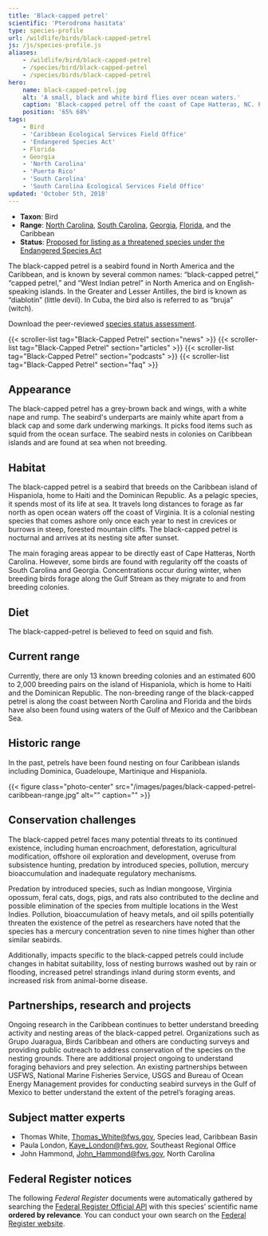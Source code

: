 ```yaml
---
title: 'Black-capped petrel'
scientific: 'Pterodroma hasitata'
type: species-profile
url: /wildlife/birds/black-capped-petrel
js: /js/species-profile.js
aliases:
    - /wildlife/bird/black-capped-petrel
    - /species/bird/black-capped-petrel
    - /species/birds/black-capped-petrel
hero:
    name: black-capped-petrel.jpg
    alt: 'A small, black and white bird flies over ocean waters.'
    caption: 'Black-capped petrel off the coast of Cape Hatteras, NC. Photo © Brian Patteson, used with permission.'
    position: '65% 68%'
tags:
    - Bird
    - 'Caribbean Ecological Services Field Office'
    - 'Endangered Species Act'
    - Florida
    - Georgia
    - 'North Carolina'
    - 'Puerto Rico'
    - 'South Carolina'
    - 'South Carolina Ecological Services Field Office'
updated: 'October 5th, 2018'
---
```


- **Taxon**: Bird
- **Range**: [North Carolina](/north-carolina), [South Carolina](/south-carolina), [Georgia](/georgia), [Florida](/florida), and the Caribbean
- **Status**: [Proposed for listing as a threatened species under the Endangered Species Act](/news/2018/10/us-fish-and-wildlife-service-proposes-endangered-species-act-protection-for-little-devil-caribbean-seabird/)

The black-capped petrel is a seabird found in North America and the Caribbean, and is known by several common names: “black-capped petrel,” “capped petrel,” and “West Indian petrel” in North America and on English-speaking islands.  In the Greater and Lesser Antilles, the bird is known as “diablotín” (little devil).  In Cuba, the bird also is referred to as “bruja” (witch).

Download the peer-reviewed [species status assessment](https://ecos.fws.gov/ServCat/DownloadFile/156285).

{{< scroller-list tag="Black-Capped Petrel" section="news" >}}
{{< scroller-list tag="Black-Capped Petrel" section="articles" >}}
{{< scroller-list tag="Black-Capped Petrel" section="podcasts" >}}
{{< scroller-list tag="Black-Capped Petrel" section="faq" >}}

## Appearance

The black-capped petrel has a grey-brown back and wings, with a white nape and rump.  The seabird's underparts are mainly white apart from a black cap and some dark underwing markings.  It picks food items such as squid from the ocean surface.  The seabird nests in colonies on Caribbean islands and are found at sea when not breeding.

## Habitat

The black-capped petrel is a seabird that breeds on the Caribbean island of Hispaniola, home to Haiti and the Dominican Republic. As a pelagic species, it spends most of its life at sea. It travels long distances to forage as far north as open ocean waters off the coast of Virginia.  It is a colonial nesting species that  comes ashore only once each year to nest in crevices or burrows in steep, forested mountain cliffs. The black-capped petrel is nocturnal and arrives at its nesting site after sunset.

The main foraging areas appear to be directly east of Cape Hatteras, North Carolina. However, some birds are found with regularity off the coasts of South Carolina and Georgia. Concentrations occur during winter, when breeding birds forage along the Gulf Stream as they migrate to and from breeding colonies.

## Diet

The black-capped-petrel is believed to feed on squid and fish.

## Current range

Currently, there are only 13 known breeding colonies and an estimated 600 to 2,000 breeding pairs on the island of Hispaniola, which is home to Haiti and the Dominican Republic.  The non-breeding range of the black-capped petrel is along the coast between North Carolina and Florida and the birds have also been found using waters of the Gulf of Mexico and the Caribbean Sea.

## Historic range

In the past, petrels have been found nesting on four Caribbean islands including Dominica, Guadeloupe, Martinique and Hispaniola.

{{< figure class="photo-center" src="/images/pages/black-capped-petrel-caribbean-range.jpg" alt="" caption="" >}}

## Conservation challenges

The black-capped petrel faces many potential threats to its continued existence, including human encroachment, deforestation, agricultural modification, offshore oil exploration and development, overuse from subsistence hunting, predation by introduced species, pollution, mercury bioaccumulation and inadequate regulatory mechanisms.

Predation by introduced species, such as Indian mongoose, Virginia opossum, feral cats, dogs, pigs, and rats also contributed to the decline and possible elimination of the species from multiple locations in the West Indies.  Pollution, bioaccumulation of heavy metals, and oil spills potentially threaten the existence of the petrel as researchers have noted that the species has a mercury concentration seven to nine times higher than other similar seabirds.

Additionally, impacts specific to the black-capped petrels could include changes in habitat suitability, loss of nesting burrows washed out by rain or flooding, increased petrel strandings inland during storm events, and increased risk from animal-borne disease.

## Partnerships, research and projects

Ongoing research in the Caribbean continues to better understand breeding activity and nesting areas of the black-capped petrel.  Organizations such as Grupo Juaragua, Birds Caribbean and others are conducting surveys and providing public outreach to address conservation of the species on the nesting grounds.  There are additional project ongoing to understand foraging behaviors and prey selection.  An existing partnerships between USFWS, National Marine Fisheries Service, USGS and Bureau of Ocean Energy Management provides for conducting seabird surveys in the Gulf of Mexico to better understand the extent of the petrel’s foraging areas.

## Subject matter experts

- Thomas White, [Thomas_White@fws.gov](mailto:Thomas_White@fws.gov), Species lead, Caribbean Basin
- Paula London, [Kaye_London@fws.gov](mailto:Kaye_London@fws.gov), Southeast Regional Office
- John Hammond, [John_Hammond@fws.gov](mailto:John_Hammond@fws.gov), North Carolina

## Federal Register notices

The following *Federal Register* documents were automatically gathered by searching the [Federal Register Official API](https://www.federalregister.gov/blog/learn/developers) with this species’ scientific name **ordered by relevance**. You can conduct your own search on the [Federal Register website](https://www.federalregister.gov/articles/search).
